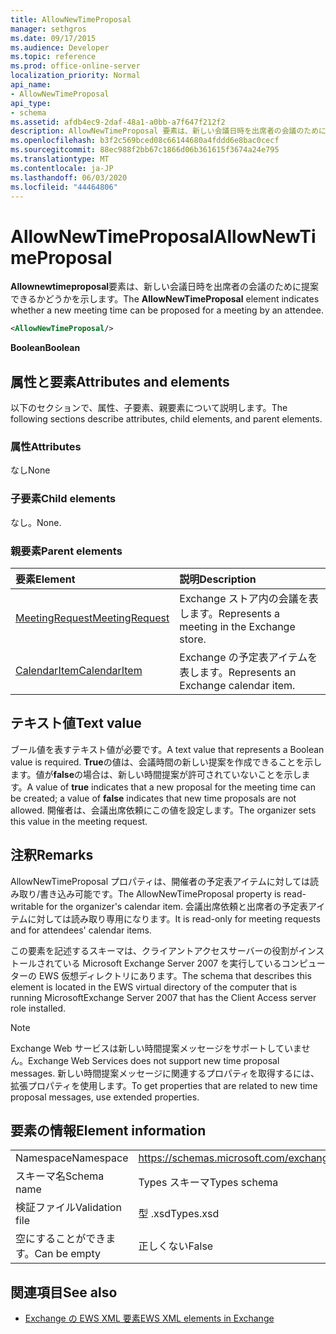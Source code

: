 ```yaml
---
title: AllowNewTimeProposal
manager: sethgros
ms.date: 09/17/2015
ms.audience: Developer
ms.topic: reference
ms.prod: office-online-server
localization_priority: Normal
api_name:
- AllowNewTimeProposal
api_type:
- schema
ms.assetid: afdb4ec9-2daf-48a1-a0bb-a7f647f212f2
description: AllowNewTimeProposal 要素は、新しい会議日時を出席者の会議のために提案できるかどうかを示します。
ms.openlocfilehash: b3f2c569bced08c66144680a4fddd6e8bac0cecf
ms.sourcegitcommit: 88ec988f2bb67c1866d06b361615f3674a24e795
ms.translationtype: MT
ms.contentlocale: ja-JP
ms.lasthandoff: 06/03/2020
ms.locfileid: "44464806"
---
```

# <a name="allownewtimeproposal"></a><span data-ttu-id="9e7d0-103">AllowNewTimeProposal</span><span class="sxs-lookup"><span data-stu-id="9e7d0-103">AllowNewTimeProposal</span></span>

<span data-ttu-id="9e7d0-104">**Allownewtimeproposal**要素は、新しい会議日時を出席者の会議のために提案できるかどうかを示します。</span><span class="sxs-lookup"><span data-stu-id="9e7d0-104">The **AllowNewTimeProposal** element indicates whether a new meeting time can be proposed for a meeting by an attendee.</span></span> 
  
```xml
<AllowNewTimeProposal/>
```

 <span data-ttu-id="9e7d0-105">**Boolean**</span><span class="sxs-lookup"><span data-stu-id="9e7d0-105">**Boolean**</span></span>
## <a name="attributes-and-elements"></a><span data-ttu-id="9e7d0-106">属性と要素</span><span class="sxs-lookup"><span data-stu-id="9e7d0-106">Attributes and elements</span></span>

<span data-ttu-id="9e7d0-107">以下のセクションで、属性、子要素、親要素について説明します。</span><span class="sxs-lookup"><span data-stu-id="9e7d0-107">The following sections describe attributes, child elements, and parent elements.</span></span>
  
### <a name="attributes"></a><span data-ttu-id="9e7d0-108">属性</span><span class="sxs-lookup"><span data-stu-id="9e7d0-108">Attributes</span></span>

<span data-ttu-id="9e7d0-109">なし</span><span class="sxs-lookup"><span data-stu-id="9e7d0-109">None</span></span>
  
### <a name="child-elements"></a><span data-ttu-id="9e7d0-110">子要素</span><span class="sxs-lookup"><span data-stu-id="9e7d0-110">Child elements</span></span>

<span data-ttu-id="9e7d0-111">なし。</span><span class="sxs-lookup"><span data-stu-id="9e7d0-111">None.</span></span>
  
### <a name="parent-elements"></a><span data-ttu-id="9e7d0-112">親要素</span><span class="sxs-lookup"><span data-stu-id="9e7d0-112">Parent elements</span></span>

|<span data-ttu-id="9e7d0-113">**要素**</span><span class="sxs-lookup"><span data-stu-id="9e7d0-113">**Element**</span></span>|<span data-ttu-id="9e7d0-114">**説明**</span><span class="sxs-lookup"><span data-stu-id="9e7d0-114">**Description**</span></span>|
|:-----|:-----|
|[<span data-ttu-id="9e7d0-115">MeetingRequest</span><span class="sxs-lookup"><span data-stu-id="9e7d0-115">MeetingRequest</span></span>](meetingrequest.md) <br/> |<span data-ttu-id="9e7d0-116">Exchange ストア内の会議を表します。</span><span class="sxs-lookup"><span data-stu-id="9e7d0-116">Represents a meeting in the Exchange store.</span></span>  <br/> |
|[<span data-ttu-id="9e7d0-117">CalendarItem</span><span class="sxs-lookup"><span data-stu-id="9e7d0-117">CalendarItem</span></span>](calendaritem.md) <br/> |<span data-ttu-id="9e7d0-118">Exchange の予定表アイテムを表します。</span><span class="sxs-lookup"><span data-stu-id="9e7d0-118">Represents an Exchange calendar item.</span></span>  <br/> |
   
## <a name="text-value"></a><span data-ttu-id="9e7d0-119">テキスト値</span><span class="sxs-lookup"><span data-stu-id="9e7d0-119">Text value</span></span>

<span data-ttu-id="9e7d0-120">ブール値を表すテキスト値が必要です。</span><span class="sxs-lookup"><span data-stu-id="9e7d0-120">A text value that represents a Boolean value is required.</span></span> <span data-ttu-id="9e7d0-121">**True**の値は、会議時間の新しい提案を作成できることを示します。値が**false**の場合は、新しい時間提案が許可されていないことを示します。</span><span class="sxs-lookup"><span data-stu-id="9e7d0-121">A value of **true** indicates that a new proposal for the meeting time can be created; a value of **false** indicates that new time proposals are not allowed.</span></span> <span data-ttu-id="9e7d0-122">開催者は、会議出席依頼にこの値を設定します。</span><span class="sxs-lookup"><span data-stu-id="9e7d0-122">The organizer sets this value in the meeting request.</span></span> 
  
## <a name="remarks"></a><span data-ttu-id="9e7d0-123">注釈</span><span class="sxs-lookup"><span data-stu-id="9e7d0-123">Remarks</span></span>

<span data-ttu-id="9e7d0-124">AllowNewTimeProposal プロパティは、開催者の予定表アイテムに対しては読み取り/書き込み可能です。</span><span class="sxs-lookup"><span data-stu-id="9e7d0-124">The AllowNewTimeProposal property is read-writable for the organizer's calendar item.</span></span> <span data-ttu-id="9e7d0-125">会議出席依頼と出席者の予定表アイテムに対しては読み取り専用になります。</span><span class="sxs-lookup"><span data-stu-id="9e7d0-125">It is read-only for meeting requests and for attendees' calendar items.</span></span>
  
<span data-ttu-id="9e7d0-126">この要素を記述するスキーマは、クライアントアクセスサーバーの役割がインストールされている Microsoft Exchange Server 2007 を実行しているコンピューターの EWS 仮想ディレクトリにあります。</span><span class="sxs-lookup"><span data-stu-id="9e7d0-126">The schema that describes this element is located in the EWS virtual directory of the computer that is running MicrosoftExchange Server 2007 that has the Client Access server role installed.</span></span>
  
> [!NOTE]
> <span data-ttu-id="9e7d0-127">Exchange Web サービスは新しい時間提案メッセージをサポートしていません。</span><span class="sxs-lookup"><span data-stu-id="9e7d0-127">Exchange Web Services does not support new time proposal messages.</span></span> <span data-ttu-id="9e7d0-128">新しい時間提案メッセージに関連するプロパティを取得するには、拡張プロパティを使用します。</span><span class="sxs-lookup"><span data-stu-id="9e7d0-128">To get properties that are related to new time proposal messages, use extended properties.</span></span> 
  
## <a name="element-information"></a><span data-ttu-id="9e7d0-129">要素の情報</span><span class="sxs-lookup"><span data-stu-id="9e7d0-129">Element information</span></span>

|||
|:-----|:-----|
|<span data-ttu-id="9e7d0-130">Namespace</span><span class="sxs-lookup"><span data-stu-id="9e7d0-130">Namespace</span></span>  <br/> |https://schemas.microsoft.com/exchange/services/2006/types  <br/> |
|<span data-ttu-id="9e7d0-131">スキーマ名</span><span class="sxs-lookup"><span data-stu-id="9e7d0-131">Schema name</span></span>  <br/> |<span data-ttu-id="9e7d0-132">Types スキーマ</span><span class="sxs-lookup"><span data-stu-id="9e7d0-132">Types schema</span></span>  <br/> |
|<span data-ttu-id="9e7d0-133">検証ファイル</span><span class="sxs-lookup"><span data-stu-id="9e7d0-133">Validation file</span></span>  <br/> |<span data-ttu-id="9e7d0-134">型 .xsd</span><span class="sxs-lookup"><span data-stu-id="9e7d0-134">Types.xsd</span></span>  <br/> |
|<span data-ttu-id="9e7d0-135">空にすることができます。</span><span class="sxs-lookup"><span data-stu-id="9e7d0-135">Can be empty</span></span>  <br/> |<span data-ttu-id="9e7d0-136">正しくない</span><span class="sxs-lookup"><span data-stu-id="9e7d0-136">False</span></span>  <br/> |
   
## <a name="see-also"></a><span data-ttu-id="9e7d0-137">関連項目</span><span class="sxs-lookup"><span data-stu-id="9e7d0-137">See also</span></span>

- [<span data-ttu-id="9e7d0-138">Exchange の EWS XML 要素</span><span class="sxs-lookup"><span data-stu-id="9e7d0-138">EWS XML elements in Exchange</span></span>](ews-xml-elements-in-exchange.md)

